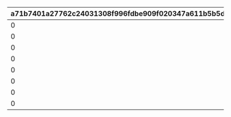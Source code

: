 |a71b7401a27762c24031308f996fdbe909f020347a611b5b5db0cd81433ab6ca|36d9e0a10e74ce88bc777540a80b9cbcff288c194526b6f40d7d8282ad1550c5|026c681fd38e7562a40640423e2dde1f4372b598eb69345abd30bb63e66b3811|0f5ab2c226740d379c0a73794e8095e2abbce498fd6cf26a7c1857b27378da4b|55cbd859c84f8b53b56b6edb4825bda9f250f91f7b76c33a73e19d12ae4d3dea|b5d7ccf8c5234dd18c6aa39807d8b66de986d3a2080d2fdc603d1a8fe7df319e|d3f014f0755b127604bb97d660f0268dd14f02183e2062d68c5f9608f909be0f|2d736ac3c01dd3b424ed195449d08a2d518f68ef84b831a32189e8668129b110|7a9dc1aeff4957678c296180cce97b859cf09768dd6e5fca585da2452488542b|85c981a5a9f36a419249a54f8a5e3eddf9d039f7d0965f65a22a783ef84f0bfd|119f8ee0a86055aecdd02739e56a4d072e0d6a930a0039742151fb9717019f86|275b1493adb98b78c50d539cb0404268d9b79a7be055ed88ce10dc642b881e6f|6dc903e9de41a6703b4b154dec80d0bb8906f17a2d9d038b684894ca56ea55f4|fbbafc6956783267e1f91b3e0a72b7f79511695ed5e006e79ffaa7828bba4613|eecc947e7ce5bbf814118eeedb5ed6901e4b2bf6af74928cb2c0af61961b59d4|583c36a00955ab687eb1c519cef92bcdfb59bc625d5787dcad4a27abb4992b32|
| --- | --- | --- | --- | --- | --- | --- | --- | --- | --- | --- | --- | --- | --- | --- | --- |
|0|0|0|0|1001201|0|0|0|50|0|0|91002|0|0|0|8|
|0|0|0|0|1001202|0|0|0|50|0|0|91002|0|0|0|8|
|0|0|0|0|1001203|0|0|0|50|0|0|91002|0|0|0|8|
|0|0|0|0|1001204|0|0|0|100|0|0|91002|0|0|0|8|
|0|0|0|0|2001201|0|0|0|50|0|0|91002|0|0|0|8|
|0|0|0|0|2001202|0|0|0|50|0|0|91002|0|0|0|8|
|0|0|0|0|2001203|0|0|0|50|0|0|91002|0|0|0|8|
|0|0|0|0|2001204|0|0|0|100|0|0|91002|0|0|0|8|
